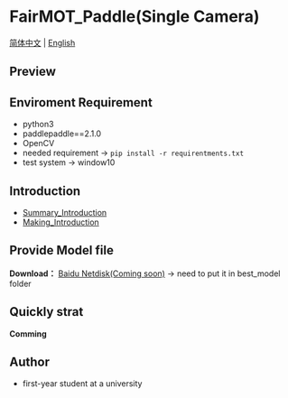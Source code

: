 **FairMOT_Paddle(Single Camera)**
===
[简体中文](https://github.com/ReverseSacle/FairMOT_paddle/blob/main/README.md) | [English](https://github.com/ReverseSacle/FairMOT_paddle/blob/main/README_en.md)

Preview
---

Enviroment Requirement
---
+ python3
+ paddlepaddle==2.1.0
+ OpenCV
+ needed requirement -> ```pip install -r requirentments.txt```
+ test system -> window10

Introduction
---
+ [Summary_Introduction](https://github.com/ReverseSacle/FairMOT_paddle/blob/main/docs/Introduction_en.md)
+ [Making_Introduction](https://github.com/ReverseSacle/FairMOT_paddle/blob/main/docs/Making_Introduction_en.md)

Provide Model file
---
**Download：** [Baidu Netdisk(Coming soon)]() -> need to put it in best_model folder

Quickly strat
---
**Comming**

Author
---
+ first-year student at a university

